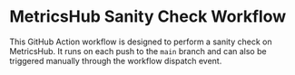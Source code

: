# MetricsHub Sanity Check Workflow

This GitHub Action workflow is designed to perform a sanity check on MetricsHub. It runs on each push to the `main` branch and can also be triggered manually through the workflow dispatch event.
